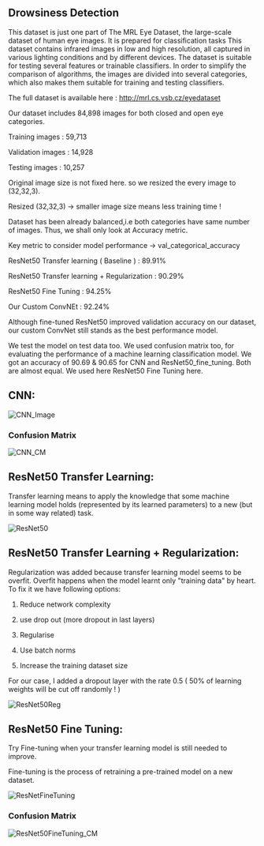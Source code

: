 ## Drowsiness Detection

This dataset is just one part of The MRL Eye Dataset, the large-scale dataset of human eye images. It is prepared for classification tasks This dataset contains infrared images in low and high resolution, all captured in various lighting conditions and by different devices. The dataset is suitable for testing several features or trainable classifiers. In order to simplify the comparison of algorithms, the images are divided into several categories, which also makes them suitable for training and testing classifiers.

The full dataset is available here : http://mrl.cs.vsb.cz/eyedataset

Our dataset includes 84,898 images for both closed and open eye categories.

Training images : 59,713

Validation images : 14,928

Testing images : 10,257

Original image size is not fixed here. so we resized the every image to (32,32,3).

Resized (32,32,3) -> smaller image size means less training time !

Dataset has been already balanced,i.e both categories have same number of images. Thus, we shall only look at Accuracy metric.

Key metric to consider model performance -> val_categorical_accuracy

ResNet50 Transfer learning ( Baseline ) : 89.91%

ResNet50 Transfer learning + Regularization : 90.29%

ResNet50 Fine Tuning : 94.25%

Our Custom ConvNEt : 92.24%

Although fine-tuned ResNet50 improved validation accuracy on our dataset, our custom ConvNet still stands as the best performance model.

We test the model on test data too. We used confusion matrix too, for evaluating the performance of a machine learning classification model. We got an accuracy of 90.69 & 90.65 for CNN and ResNet50_fine_tuning. Both are almost equal. We used here ResNet50 Fine Tuning here. 

## CNN:

![CNN_Image](https://github.com/saikarthiknaladala/Drowsiness_Detection_Project/assets/144606889/f348c8e4-a033-4977-b984-b04ff4b169be)

### Confusion Matrix

![CNN_CM](https://github.com/saikarthiknaladala/Drowsiness_Detection_Project/assets/144606889/8f075d85-32f4-47c3-acf9-16019c449cc2)

## ResNet50 Transfer Learning:
Transfer learning means to apply the knowledge that some machine learning model holds (represented by its learned parameters) to a new (but in some way related) task.

![ResNet50](https://github.com/saikarthiknaladala/Drowsiness_Detection_Project/assets/144606889/ffeb8b4c-0ed3-4973-9fc5-bd2a4b9d7207)

## ResNet50 Transfer Learning + Regularization:
Regularization was added because transfer learning model seems to be overfit. Overfit happens when the model learnt only "training data" by heart.
To fix it we have following options:

1. Reduce network complexity

2. use drop out (more dropout in last layers)

3. Regularise

4. Use batch norms

5. Increase the training dataset size
                              
For our case, I added a dropout layer with the rate 0.5 ( 50% of learning weights will be cut off randomly ! )

![ResNet50Reg](https://github.com/saikarthiknaladala/Drowsiness_Detection_Project/assets/144606889/2b6cf04d-d7ff-42fb-ac73-79e7769c5df4)

## ResNet50 Fine Tuning:
Try Fine-tuning when your transfer learning model is still needed to improve.

Fine-tuning is the process of retraining a pre-trained model on a new dataset. 

![ResNetFineTuning](https://github.com/saikarthiknaladala/Drowsiness_Detection_Project/assets/144606889/a7fb5ea3-f81c-4e43-904a-6f3543c32397)

### Confusion Matrix

![ResNet50FineTuning_CM](https://github.com/saikarthiknaladala/Drowsiness_Detection_Project/assets/144606889/c79067c3-7913-4b4c-8280-e85a58778bd5)
